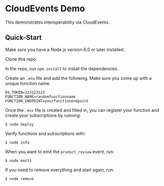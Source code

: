 # CloudEvents Demo

This demonstrates interoperability via CloudEvents.

## Quick-Start

Make sure you have a Node.js version 6.0 or later installed.

Clone this repo.

In the repo, run `npm install` to install the dependencies.

Create an `.env` file and add the following.  Make sure you come up with a unique function name.

```
EG_TOKEN=123123123
FUNCTION_NAME=randomfunctionname
FUNCTION_ENDPOINT=yourfunctionendpoint
```

Once the `.env` file is created and filled in, you can register your function and create your subscriptions by running:

```
$ node deploy
```

Verify functions and subscriptions with:

```
$ node info
```

When you want to emit the `product_review` event, run:

```
$ node emit1
```

If you need to remove everything and start again, run:

```
$ node remove
```
